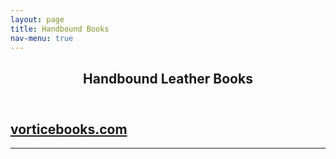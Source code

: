 ```yaml
---
layout: page
title: Handbound Books
nav-menu: true
---
```


<!-- Main -->
<div id="main" class="alt">

<!-- One -->
<section id="one">
	<div class="inner">
		<header class="major">
			<h1>Handbound Leather Books</h1>
		</header>

<!-- Content -->
<h1 id="content"></h1>
<h2><a href="https://vorticebooks.com/" target="_blank">vorticebooks.com</a></h2>
<!--<div class="row">
	<div class="6u 12u$(small)">
		<h3></h3>
		<p></p>
	</div>
	<div class="6u$ 12u$(small)">
		<h3></h3>
		<p></p>
	</div>
	-->
</div>

<hr class="major" />

